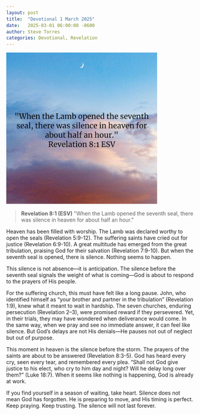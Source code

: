 ```yaml
---
layout: post
title:  "Devotional 1 March 2025"
date:   2025-03-01 06:00:00 -0600
author: Steve Torres
categories: Devotional, Revelation
---
```

<img src="https://github.com/ElEsteeb/ElEsteeb.github.io/blob/main/images/devotionals/Rev-8_1.jpg?raw=true" alt="Revelation 8:1.jpg" style="max-width: 80%; height: auto;">

>**Revelation 8:1 (ESV)**
>"When the Lamb opened the seventh seal, there was silence in heaven for about half an hour."

Heaven has been filled with worship. The Lamb was declared worthy to open the seals (Revelation 5:9-12). The suffering saints have cried out for justice (Revelation 6:9-10). A great multitude has emerged from the great tribulation, praising God for their salvation (Revelation 7:9-10). But when the seventh seal is opened, there is silence. Nothing seems to happen.

This silence is not absence—it is anticipation. The silence before the seventh seal signals the weight of what is coming—God is about to respond to the prayers of His people.

For the suffering church, this must have felt like a long pause. John, who identified himself as “your brother and partner in the tribulation” (Revelation 1:9), knew what it meant to wait in hardship. The seven churches, enduring persecution (Revelation 2–3), were promised reward if they persevered. Yet, in their trials, they may have wondered when deliverance would come. In the same way, when we pray and see no immediate answer, it can feel like silence. But God’s delays are not His denials—He pauses not out of neglect but out of purpose.

This moment in heaven is the silence before the storm. The prayers of the saints are about to be answered (Revelation 8:3-5). God has heard every cry, seen every tear, and remembered every plea. “Shall not God give justice to his elect, who cry to him day and night? Will he delay long over them?” (Luke 18:7). When it seems like nothing is happening, God is already at work.

If you find yourself in a season of waiting, take heart. Silence does not mean God has forgotten. He is preparing to move, and His timing is perfect. Keep praying. Keep trusting. The silence will not last forever.

<script src="https://www.biblegateway.com/public/link-to-us/tooltips/bglinks.js" type="text/javascript"></script>
<script type="text/javascript">
BGLinks.version = "ESV";
BGLinks.linkVerses();
</script>
